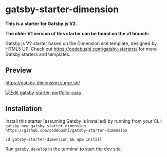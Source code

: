 # gatsby-starter-dimension

**This is a starter for Gatsby.js V2.**

**The older V1 version of this starter can be found on the v1 branch:**

Gatsby.js V2 starter based on the Dimension site template, designed by HTML5 UP. Check out https://codebushi.com/gatsby-starters/ for more Gatsby starters and templates.

## Preview

https://gatsby-dimension.surge.sh/

[![Edit gatsby-starter-portfolio-cara](https://codesandbox.io/static/img/play-codesandbox.svg)](https://codesandbox.io/s/github/codebushi/gatsby-starter-dimension/tree/master/)

## Installation

Install this starter (assuming Gatsby is installed) by running from your CLI:
<br/>
`gatsby new gatsby-starter-dimension https://github.com/codebushi/gatsby-starter-dimension`

`cd gatsby-starter-dimension && npm install`

Run `gatsby develop` in the terminal to start the dev site.
